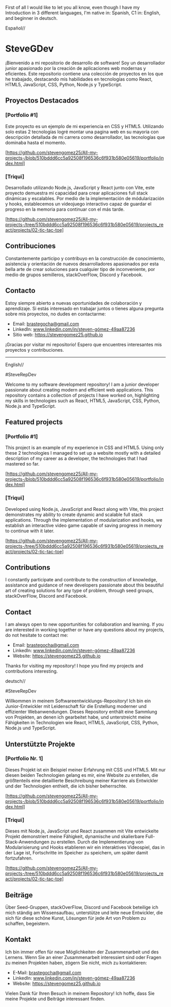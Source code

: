 

First of all I would like to let you all know, even though I have my Introduction in 3 different languages, I'm native in: Spanish, C1 in: English, and beginner in deutsch. 

Español//

# SteveGDev

¡Bienvenido a mi repositorio de desarrollo de software! Soy un desarrollador junior apasionado por la creación de aplicaciones web modernas y eficientes. Este repositorio contiene una colección de proyectos en los que he trabajado, destacando mis habilidades en tecnologías como React, HTML5, JavaScript, CSS, Python, Node.js y TypeScript.

## Proyectos Destacados

### [Portfolio #1]

Este proyecto es un ejemplo de mi experiencia en CSS y HTML5. Utilizando solo estas 2 tecnologías logré montar una pagina web en su mayoria con descripción detallada de mi carrera como desarrollador, las tecnologías que dominaba hasta el momento.

[https://github.com/stevengomez25/All-my-projects-/blob/510bddd6cc5a92508f196536c6f931b580e05619/portfolio/index.html]

### [Triqui]

Desarrollado utilizando Node.js, JavaScript y React junto con Vite, este proyecto demuestra mi capacidad para crear aplicaciones full stack dinámicas y escalables. Por medio de la implementación de módularización y hooks, establecemos un videojuego interactivo capaz de guardar el progreso en la memoria para continuar con el más tarde.

[https://github.com/stevengomez25/All-my-projects-/tree/510bddd6cc5a92508f196536c6f931b580e05619/projects_react/projects/02-tic-tac-toe]

## Contribuciones

Constantemente participo y contribuyo en la construcción de conocimiento, asistencia y orientación de nuevos desarrolladores apasionados por esta bella arte de crear soluciones para cualquier tipo de inconveniente, por medio de grupos semilleros, stackOverFlow, Discord y Facebook.

## Contacto

Estoy siempre abierto a nuevas oportunidades de colaboración y aprendizaje. Si estás interesado en trabajar juntos o tienes alguna pregunta sobre mis proyectos, no dudes en contactarme:

- Email: brastegocha@gmail.com
- LinkedIn: www.linkedin.com/in/steven-gómez-49aa87236
- Sitio web: https://stevengomez25.github.io

¡Gracias por visitar mi repositorio! Espero que encuentres interesantes mis proyectos y contribuciones.

--- 

English//


#SteveRepDev

Welcome to my software development repository! I am a junior developer passionate about creating modern and efficient web applications. This repository contains a collection of projects I have worked on, highlighting my skills in technologies such as React, HTML5, JavaScript, CSS, Python, Node.js and TypeScript.

## Featured projects

### [Portfolio #1]

This project is an example of my experience in CSS and HTML5. Using only these 2 technologies I managed to set up a website mostly with a detailed description of my career as a developer, the technologies that I had mastered so far.

[https://github.com/stevengomez25/All-my-projects-/blob/510bddd6cc5a92508f196536c6f931b580e05619/portfolio/index.html]

### [Triqui]

Developed using Node.js, JavaScript and React along with Vite, this project demonstrates my ability to create dynamic and scalable full stack applications. Through the implementation of modularization and hooks, we establish an interactive video game capable of saving progress in memory to continue with it later.

[https://github.com/stevengomez25/All-my-projects-/tree/510bddd6cc5a92508f196536c6f931b580e05619/projects_react/projects/02-tic-tac-toe]

## Contributions

I constantly participate and contribute to the construction of knowledge, assistance and guidance of new developers passionate about this beautiful art of creating solutions for any type of problem, through seed groups, stackOverFlow, Discord and Facebook.

## Contact

I am always open to new opportunities for collaboration and learning. If you are interested in working together or have any questions about my projects, do not hesitate to contact me:

- Email: brastegocha@gmail.com
- LinkedIn: www.linkedin.com/in/steven-gómez-49aa87236
- Website: https://stevengomez25.github.io

Thanks for visiting my repository! I hope you find my projects and contributions interesting.



deutsch//

#SteveRepDev

Willkommen in meinem Softwareentwicklungs-Repository! Ich bin ein Junior-Entwickler mit Leidenschaft für die Erstellung moderner und effizienter Webanwendungen. Dieses Repository enthält eine Sammlung von Projekten, an denen ich gearbeitet habe, und unterstreicht meine Fähigkeiten in Technologien wie React, HTML5, JavaScript, CSS, Python, Node.js und TypeScript.

## Unterstützte Projekte

### [Portfolio Nr. 1]

Dieses Projekt ist ein Beispiel meiner Erfahrung mit CSS und HTML5. Mit nur diesen beiden Technologien gelang es mir, eine Website zu erstellen, die größtenteils eine detaillierte Beschreibung meiner Karriere als Entwickler und der Technologien enthielt, die ich bisher beherrschte.

[https://github.com/stevengomez25/All-my-projects-/blob/510bddd6cc5a92508f196536c6f931b580e05619/portfolio/index.html]

### [Triqui]

Dieses mit Node.js, JavaScript und React zusammen mit Vite entwickelte Projekt demonstriert meine Fähigkeit, dynamische und skalierbare Full-Stack-Anwendungen zu erstellen. Durch die Implementierung von Modularisierung und Hooks etablieren wir ein interaktives Videospiel, das in der Lage ist, Fortschritte im Speicher zu speichern, um später damit fortzufahren.

[https://github.com/stevengomez25/All-my-projects-/tree/510bddd6cc5a92508f196536c6f931b580e05619/projects_react/projects/02-tic-tac-toe]

## Beiträge

Über Seed-Gruppen, stackOverFlow, Discord und Facebook beteilige ich mich ständig am Wissensaufbau, unterstütze und leite neue Entwickler, die sich für diese schöne Kunst, Lösungen für jede Art von Problem zu schaffen, begeistern.

## Kontakt

Ich bin immer offen für neue Möglichkeiten der Zusammenarbeit und des Lernens. Wenn Sie an einer Zusammenarbeit interessiert sind oder Fragen zu meinen Projekten haben, zögern Sie nicht, mich zu kontaktieren:

- E-Mail: brastegocha@gmail.com
- LinkedIn: www.linkedin.com/in/steven-gómez-49aa87236
- Website: https://stevengomez25.github.io

Vielen Dank für Ihren Besuch in meinem Repository! Ich hoffe, dass Sie meine Projekte und Beiträge interessant finden.

